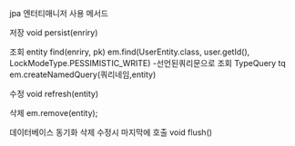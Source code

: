 jpa
엔터티매니저 사용 메서드

저장
void persist(enriry)

조회
entity find(enriry, pk)
em.find(UserEntity.class, user.getId(), LockModeType.PESSIMISTIC_WRITE)
-선언된쿼리문으로 조회
TypeQuery<Entity> tq
em.createNamedQuery(쿼리네임,entity)

수정
void refresh(entity)


삭제
em.remove(entity);


데이터베이스 동기화
삭제 수정시 마지막에 호출
void flush()